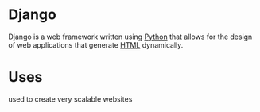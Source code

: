 # Django

Django is a web framework written using [Python](/wiki/Python) that allows for the design of web applications that generate [HTML](/wiki/HTML) dynamically.

# Uses
 used to create very scalable websites
